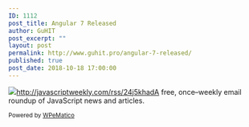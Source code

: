 ```yaml
---
ID: 1112
post_title: Angular 7 Released
author: GuHIT
post_excerpt: ""
layout: post
permalink: http://www.guhit.pro/angular-7-released/
published: true
post_date: 2018-10-18 17:00:00
---
```

<img class="wpe_imgrss" src="https://res.cloudinary.com/cpress/image/upload/w_1280,e_sharpen:60/u7iqhvuuzl7xw9aekj67.jpg">http://javascriptweekly.com/rss/24j5khadA free, once&ndash;weekly email roundup of JavaScript news and articles.<p class="wpematico_credit"><small>Powered by <a href="http://www.wpematico.com" target="_blank">WPeMatico</a></small></p>